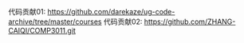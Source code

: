 代码贡献01: https://github.com/darekaze/ug-code-archive/tree/master/courses
代码贡献02: https://github.com/ZHANG-CAIQI/COMP3011.git
